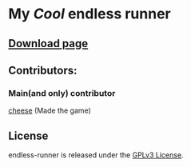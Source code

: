 # My ***Cool*** endless runner

## [Download page](https://github.com/DeanLemans/endless-runner/releases)

## Contributors:
### Main(and only) contributor
[cheese](https://github.com/DeanLemans) (Made the game)

## License

endless-runner is released under the [GPLv3 License](https://www.gnu.org/licenses/gpl-3.0.html).
